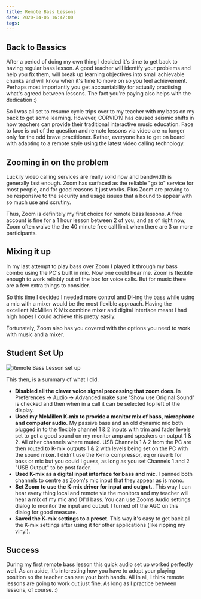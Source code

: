 ```yaml
---
title: Remote Bass Lessons
date: 2020-04-06 16:47:00
tags:
---
```


## Back to Bassics

After a period of doing my own thing I decided it's time to get back to having regular bass lesson. A good teacher will identify your problems and help you fix them, will break up learning objectives into small achievable chunks and will know when it's time to move on so you feel achievement. Perhaps most importantly you get accountability for actually practising what's agreed between lessons. The fact you're paying also helps with the dedication :)

So I was all set to resume cycle trips over to my teacher with my bass on my back to get some learning. However, CORVID19 has caused seismic shifts in how teachers can provide their traditional interactive music education. Face to face is out of the question and remote lessons via video are no longer only for the odd brave practitioner. Rather, everyone has to get on board with adapting to a remote style using the latest video calling technology.

## Zooming in on the problem

Luckily video calling services are really solid now and bandwidth is generally fast enough. Zoom has surfaced as the reliable "go to" service for most people, and for good reasons It just works. Plus Zoom are proving to be responsive to the security and usage issues that a bound to appear with so much use and scrutiny. 

Thus, Zoom is definitely my first choice for remote bass lessons. A free account is fine for a 1 hour lesson between 2 of you, and as of right now, Zoom often waive the the 40 minute free call limit when there are 3 or more participants.

## Mixing it up

In my last attempt to play bass over Zoom I played it through my bass combo using the PC's built in mic. Now one could hear me. Zoom is flexible enough to work reliably out of the box for voice calls. But for music there are a few extra things to consider.

So this time I decided I needed more control and DI-ing the bass while using a mic with a mixer would be the most flexible approach. Having the excellent McMillen K-Mix combine mixer and digital interface meant I had high hopes I could achieve this pretty easily.

Fortunately, Zoom also has you covered with the options you need to work with music and a mixer. 

## Student Set Up

![Remote Bass Lesson set up](/images/remote-bass-lession.jpg)

This then, is a summary of what I did.

- **Disabled all the clever voice signal processing that zoom does**. In Preferences -> Audio -> Advanced make sure 'Show use Original Sound' is checked and then when in a call it can be selected top left of the display.
- **Used my McMillen K-mix to provide a monitor mix of bass, microphone and computer audio**. My passive bass and an old dynamic mic both plugged in to the flexible channel 1 & 2 inputs with trim and fader levels set to get a good sound on my monitor amp and speakers on output 1 & 2. All other channels where muted. USB Channels 1 & 2 from the PC are then routed to K-mix outputs 1 & 2 with levels being set on the PC with the sound mixer. I didn't use the K-mix compressor, eq or reverb for bass or mic but you could I guess, as long as you set Channels 1 and 2 "USB Output" to be post fader.
- **Used K-mix as a digital input interface for bass and mic**. I panned both channels to centre as Zoom's mic input that they appear as is mono. 
- **Set Zoom to use the K-mix driver for input and output.**. This way I can hear every thing local and remote via the monitors and my teacher will hear a mix of my mic and DI'd bass. You can use Zooms Audio settings dialog to monitor the input and output. I turned off the AGC on this dialog for good measure.
- **Saved the K-mix settings to a preset**. This way it's easy to get back all the K-mix  settings after using it for other applications (like ripping my vinyl).

## Success

During my first remote bass lesson this quick audio set up worked perfectly well. As an aside, it's interesting how you have to adopt your playing position so the teacher can see your both hands. All in all, I think remote lessons are going to work out just fine. As long as I practice between lessons, of course. :)